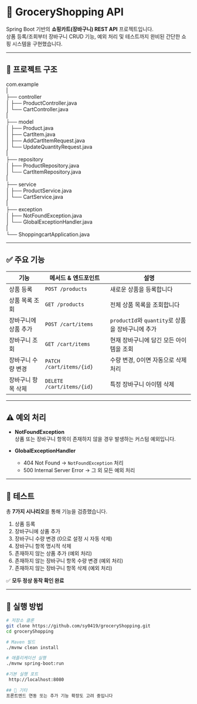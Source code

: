 # 🛒 GroceryShopping API

Spring Boot 기반의 **쇼핑카트(장바구니) REST API** 프로젝트입니다.  
상품 등록/조회부터 장바구니 CRUD 기능, 예외 처리 및 테스트까지 완비된 간단한 쇼핑 시스템을 구현했습니다.

---

## 📁 프로젝트 구조

com.example  
|  
├── controller  
│   ├── ProductController.java  
│   └── CartController.java  
|  
├── model  
│   ├── Product.java  
│   ├── CartItem.java  
│   ├── AddCartItemRequest.java  
│   └── UpdateQuantityRequest.java  
|  
├── repository  
│   ├── ProductRepository.java  
│   └── CartItemRepository.java  
|  
├── service  
│   ├── ProductService.java  
│   └── CartService.java  
|  
├── exception  
│   ├── NotFoundException.java  
│   └── GlobalExceptionHandler.java  
|  
└── ShoppingcartApplication.java

---

## ✅ 주요 기능

| 기능              | 메서드 & 엔드포인트       | 설명                                |
|------------------|--------------------------|-----------------------------------|
| 상품 등록          | `POST /products`          | 새로운 상품을 등록합니다               |
| 상품 목록 조회       | `GET /products`           | 전체 상품 목록을 조회합니다             |
| 장바구니에 상품 추가  | `POST /cart/items`        | `productId`와 `quantity`로 상품을 장바구니에 추가 |
| 장바구니 조회        | `GET /cart/items`          | 현재 장바구니에 담긴 모든 아이템을 조회    |
| 장바구니 수량 변경    | `PATCH /cart/items/{id}`   | 수량 변경, 0이면 자동으로 삭제 처리      |
| 장바구니 항목 삭제    | `DELETE /cart/items/{id}`  | 특정 장바구니 아이템 삭제              |

---

## ⚠️ 예외 처리

- **NotFoundException**  
  상품 또는 장바구니 항목이 존재하지 않을 경우 발생하는 커스텀 예외입니다.

- **GlobalExceptionHandler**  
  - 404 Not Found → `NotFoundException` 처리  
  - 500 Internal Server Error → 그 외 모든 예외 처리

---

## 🧪 테스트

총 **7가지 시나리오**를 통해 기능을 검증했습니다.

1. 상품 등록  
2. 장바구니에 상품 추가  
3. 장바구니 수량 변경 (0으로 설정 시 자동 삭제)  
4. 장바구니 항목 명시적 삭제  
5. 존재하지 않는 상품 추가 (예외 처리)  
6. 존재하지 않는 장바구니 항목 수량 변경 (예외 처리)  
7. 존재하지 않는 장바구니 항목 삭제 (예외 처리)  

✅ **모두 정상 동작 확인 완료**

---

## 🚀 실행 방법

```bash
# 저장소 클론
git clone https://github.com/sy0419/groceryShopping.git
cd groceryShopping

# Maven 빌드
./mvnw clean install

# 애플리케이션 실행
./mvnw spring-boot:run

#기본 실행 포트
 http://localhost:8080

## 📌 기타
프론트엔드 연동 또는 추가 기능 확장도 고려 중입니다
